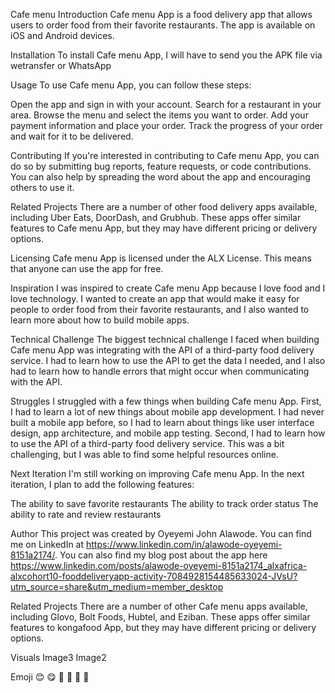 Cafe menu
Introduction Cafe menu App is a food delivery app that allows users to order food from their favorite restaurants. The app is available on iOS and Android devices.

Installation
To install Cafe menu App, I will have to send you the APK file via wetransfer or WhatsApp

Usage
To use Cafe menu App, you can follow these steps:

Open the app and sign in with your account. Search for a restaurant in your area. Browse the menu and select the items you want to order. Add your payment information and place your order. Track the progress of your order and wait for it to be delivered.

Contributing
If you're interested in contributing to Cafe menu App, you can do so by submitting bug reports, feature requests, or code contributions. You can also help by spreading the word about the app and encouraging others to use it.

Related Projects
There are a number of other food delivery apps available, including Uber Eats, DoorDash, and Grubhub. These apps offer similar features to Cafe menu App, but they may have different pricing or delivery options.

Licensing
Cafe menu App is licensed under the ALX License. This means that anyone can use the app for free.

Inspiration
I was inspired to create Cafe menu App because I love food and I love technology. I wanted to create an app that would make it easy for people to order food from their favorite restaurants, and I also wanted to learn more about how to build mobile apps.

Technical Challenge
The biggest technical challenge I faced when building Cafe menu App was integrating with the API of a third-party food delivery service. I had to learn how to use the API to get the data I needed, and I also had to learn how to handle errors that might occur when communicating with the API.

Struggles
I struggled with a few things when building Cafe menu App. First, I had to learn a lot of new things about mobile app development. I had never built a mobile app before, so I had to learn about things like user interface design, app architecture, and mobile app testing. Second, I had to learn how to use the API of a third-party food delivery service. This was a bit challenging, but I was able to find some helpful resources online.

Next Iteration
I'm still working on improving Cafe menu App. In the next iteration, I plan to add the following features:

The ability to save favorite restaurants The ability to track order status The ability to rate and review restaurants

Author
This project was created by Oyeyemi John Alawode. You can find me on LinkedIn at https://www.linkedin.com/in/alawode-oyeyemi-8151a2174/. You can also find my blog post about the app here https://www.linkedin.com/posts/alawode-oyeyemi-8151a2174_alxafrica-alxcohort10-fooddeliveryapp-activity-7084928154485633024-JVsU?utm_source=share&utm_medium=member_desktop 

Related Projects
There are a number of other Cafe menu apps available, including Glovo, Bolt Foods, Hubtel, and Eziban. These apps offer similar features to kongafood App, but they may have different pricing or delivery options.

Visuals
Image3 Image2

Emoji 😊 😋 🍕 🍔 🥡 🚀

